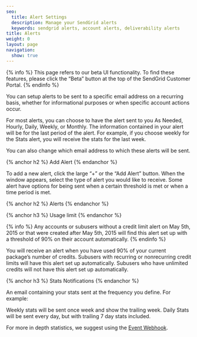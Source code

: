 ```yaml
---
seo:
  title: Alert Settings
  description: Manage your SendGrid alerts
  keywords: sendgrid alerts, account alerts, deliverability alerts
title: Alerts
weight: 0
layout: page
navigation:
  show: true
---
```


{% info %}
This page refers to our beta UI functionality. To find these features, please click the “Beta” button at the top of the SendGrid Customer Portal.
{% endinfo %}


You can setup alerts to be sent to a specific email address on a recurring basis, whether for informational purposes or when specific account actions occur.

For most alerts, you can choose to have the alert sent to you As Needed, Hourly, Daily, Weekly, or Monthly. The information contained in your alert will be for the last period of the alert. For example, if you choose weekly for the Stats alert, you will receive the stats for the last week.

You can also change which email address to which these alerts will be sent.

{% anchor h2 %}
Add Alert
{% endanchor %}

To add a new alert, click the large “+” or the “Add Alert” button. When the window appears, select the type of alert you would like to receive. Some alert have options for being sent when a certain threshold is met or when a time period is met.

{% anchor h2 %}
Alerts 
{% endanchor %}

{% anchor h3 %}
Usage limit
{% endanchor %}

{% info %}
Any accounts or subusers without a credit limit alert on May 5th, 2015 or that were created after May 5th, 2015 will find this alert set up with a threshold of 90% on their account automatically.
{% endinfo %}

You will receive an alert when you have used 90% of your current package’s number of credits. Subusers with recurring or nonrecurring credit limits will have this alert set up automatically. Subusers who have unlimited credits will not have this alert set up automatically.

{% anchor h3 %}
Stats Notifications
{% endanchor %}

An email containing your stats sent at the frequency you define. For example:

Weekly stats will be sent once week and show the trailing week.
Daily Stats will be sent every day, but with trailing 7 day stats included.  

For more in depth statistics, we suggest using the [Event Webhook]({{root_url}}/API_Reference/Webhooks/event.html).